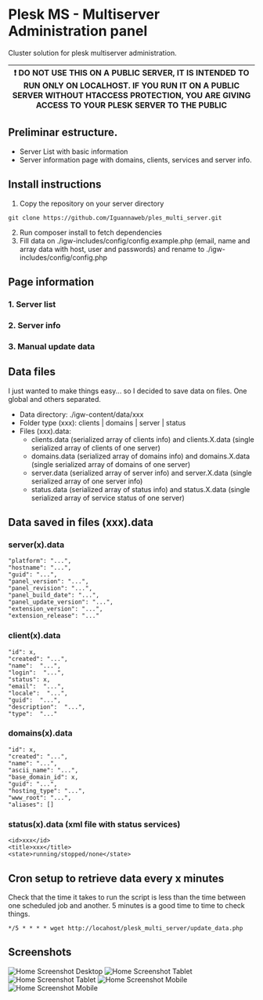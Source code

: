 # Plesk MS - Multiserver Administration panel

Cluster solution for plesk multiserver administration.

| :exclamation:  DO NOT USE THIS ON A PUBLIC SERVER, IT IS INTENDED TO RUN ONLY ON LOCALHOST. IF YOU RUN IT ON A PUBLIC SERVER WITHOUT HTACCESS PROTECTION, YOU ARE GIVING ACCESS TO YOUR PLESK SERVER TO THE PUBLIC   |
|-----------------------------------------|


## Preliminar estructure.

- Server List with basic information
- Server information page with domains, clients, services and server info.

## Install instructions

1. Copy the repository on your server directory

```
git clone https://github.com/Iguannaweb/ples_multi_server.git
```

2. Run composer install to fetch dependencies
2. Fill data on ./igw-includes/config/config.example.php (email, name and array data with host, user and passwords) and rename to ./igw-includes/config/config.php 

## Page information

### 1. Server list
### 2. Server info
### 3. Manual update data

## Data files
I just wanted to make things easy... so I decided to save data on files. One global and others separated.

- Data directory: ./igw-content/data/xxx
- Folder type (xxx): clients | domains | server | status
- Files (xxx).data: 
    - clients.data (serialized array of clients info) and clients.X.data (single serialized array of clients of one server)
    - domains.data (serialized array of domains info) and domains.X.data (single serialized array of domains of one server)
    - server.data (serialized array of server info) and server.X.data (single serialized array of one server info)
    - status.data (serialized array of status info) and status.X.data (single serialized array of service status of one server)

## Data saved in files (xxx).data

### server(x).data
```
"platform": "...",
"hostname": "...",
"guid": "...",
"panel_version": "...",
"panel_revision": "...",
"panel_build_date": "...",
"panel_update_version": "...",
"extension_version": "...",
"extension_release": "..."
```

### client(x).data
```
"id": x,
"created": "...",
"name":  "...",
"login":  "...",
"status": x,
"email":  "...",
"locale":  "...",
"guid":  "...",
"description":  "...",
"type":  "..."
```

### domains(x).data
```
"id": x,
"created": "...",
"name": "...",
"ascii_name": "...",
"base_domain_id": x,
"guid": "...",
"hosting_type": "...",
"www_root": "...",
"aliases": []
```

### status(x).data (xml file with status services)
```
<id>xxx</id>
<title>xxx</title>
<state>running/stopped/none</state>
```

## Cron setup to retrieve data every x minutes

Check that the time it takes to run the script is less than the time between one scheduled job and another. 5 minutes is a good time to time to check things. 

```
*/5 * * * * wget http://locahost/plesk_multi_server/update_data.php
```

## Screenshots
![Home Screenshot Desktop](/screenshots/1_Home.png?raw=true "Home")
![Home Screenshot Tablet](/screenshots/1_Home_tablet.png?raw=true "Home")
![Home Screenshot Tablet](/screenshots/1_Home_tablet_menu.png?raw=true "Home")
![Home Screenshot Mobile](/screenshots/1_Home_mobile.png?raw=true "Home")
![Home Screenshot Mobile](/screenshots/1_Home_mobile_menu.png?raw=true "Home")

